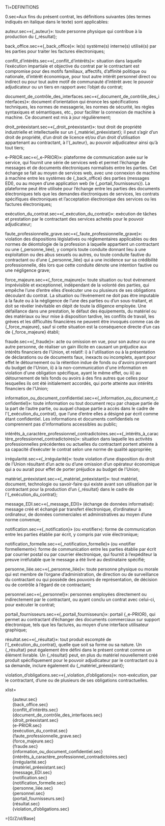 Ti=DEFINITIONS

0.sec=Aux fins du présent contrat, les définitions suivantes (des termes indiqués en italique dans le texte) sont applicables:

auteur.sec=«{_auteur}»: toute personne physique qui contribue à la production du {_résultat};

back_office.sec=«{_back_office}»: le(s) système(s) interne(s) utilisé(s) par les parties pour traiter les factures électroniques;

conflit_d’intérêts.sec=«{_conflit_d’intérêts}»: situation dans laquelle l’exécution impartiale et objective du contrat par le contractant est compromise pour des motifs familiaux, affectifs, d’affinité politique ou nationale, d’intérêt économique, pour tout autre intérêt personnel direct ou indirect ou pour tout autre motif de communauté d’intérêt avec le pouvoir adjudicateur ou un tiers en rapport avec l’objet du contrat;

document_de_contrôle_des_interfaces.sec=«{_document_de_contrôle_des_interfaces}»: document d’orientation qui énonce les spécifications techniques, les normes de messagerie, les normes de sécurité, les règles syntaxiques et sémantiques, etc., pour faciliter la connexion de machine à machine. Ce document est mis à jour régulièrement;

droit_préexistant.sec=«{_droit_préexistant}»: tout droit de propriété industrielle et intellectuelle sur un {_matériel_préexistant}; il peut s’agir d’un droit de propriété, d’un droit de licence et/ou d’un droit d’utilisation appartenant au contractant, à l’{_auteur}, au pouvoir adjudicateur ainsi qu’à tout tiers;

e-PRIOR.sec=«{_e-PRIOR}»: plateforme de communication axée sur le service, qui fournit une série de services web et permet l’échange de messages et de documents électroniques normalisés entre les parties. Cet échange se fait au moyen de services web, avec une connexion de machine à machine entre les systèmes de {_back_office} des parties (messages EDI), ou au moyen d’une application web (le {_portail_fournisseurs}). La plateforme peut être utilisée pour l’échange entre les parties des documents électroniques tels que les demandes électroniques de services, les contrats spécifiques électroniques et l’acceptation électronique des services ou les factures électroniques; 

exécution_du_contrat.sec=«{_exécution_du_contrat}»: exécution de tâches et prestation par le contractant des services achetés pour le pouvoir adjudicateur;

faute_professionnelle_grave.sec=«{_faute_professionnelle_grave}»: violation des dispositions législatives ou réglementaires applicables ou des normes de déontologie de la profession à laquelle appartient un contractant ou une {_personne_liée}, y compris toute conduite donnant lieu à une exploitation ou des abus sexuels ou autres, ou toute conduite fautive du contractant ou d’une {_personne_liée} qui a une incidence sur sa crédibilité professionnelle, dès lors que cette conduite dénote une intention fautive ou une négligence grave;

force_majeure.sec=«{_force_majeure}»: toute situation ou tout événement imprévisible et exceptionnel, indépendant de la volonté des parties, qui empêche l’une d’entre elles d’exécuter une ou plusieurs de ses obligations découlant du contrat. La situation ou l’événement ne doit pas être imputable à la faute ou à la négligence de l’une des parties ou d’un sous-traitant, et doit se révéler inévitable en dépit de toute la diligence employée. Une défaillance dans une prestation, le défaut des équipements, du matériel ou des matériaux ou leur mise à disposition tardive, les conflits de travail, les grèves et les difficultés financières ne peuvent être invoqués comme cas de {_force_majeure}, sauf si cette situation est la conséquence directe d’un cas de {_force_majeure} établi;

fraude.sec=«{_fraude}»: acte ou omission en vue, pour son auteur ou une autre personne, de réaliser un gain illicite en causant un préjudice aux intérêts financiers de l'Union, et relatif: i) à l'utilisation ou à la présentation de déclarations ou de documents faux, inexacts ou incomplets, ayant pour effet le détournement ou la rétention indue de fonds ou d'avoirs provenant du budget de l'Union, ii) à la non-communication d'une information en violation d'une obligation spécifique, ayant le même effet, ou iii) au détournement de tels fonds ou avoirs à des fins autres que celles pour lesquelles ils ont été initialement accordés, qui porte atteinte aux intérêts financiers de l'Union;

information_ou_document_confidentiel.sec=«{_information_ou_document_confidentiel}»: toute information ou tout document reçu par chaque partie de la part de l’autre partie, ou auquel chaque partie a accès dans le cadre de l'{_exécution_du_contrat}, que l’une d’entre elles a désigné par écrit comme étant confidentiel. Les informations et documents confidentiels ne comprennent pas d'informations accessibles au public;

intérêts_à_caractère_professionnel_contradictoires.sec=«{_intérêts_à_caractère_professionnel_contradictoires}»: situation dans laquelle les activités professionnelles précédentes ou actuelles du contractant portent atteinte à sa capacité d’exécuter le contrat selon une norme de qualité appropriée;

irrégularité.sec=«{_irrégularité}»: toute violation d’une disposition du droit de l’Union résultant d’un acte ou d’une omission d’un opérateur économique qui a ou aurait pour effet de porter préjudice au budget de l’Union;

matériel_préexistant.sec=«{_matériel_préexistant}»: tout matériel, document, technologie ou savoir-faire qui existe avant son utilisation par le contractant pour la production d’un {_résultat} dans le cadre de l'{_exécution_du_contrat};

message_EDI.sec=«{_message_EDI}» (échange de données informatisé): message créé et échangé par transfert électronique, d’ordinateur à ordinateur, de données commerciales et administratives au moyen d’une norme convenue;

notification.sec=«{_notification}» (ou «notifier»): forme de communication entre les parties établie par écrit, y compris par voie électronique; 

notification_formelle.sec=«{_notification_formelle}» (ou «notifier formellement»): forme de communication entre les parties établie par écrit par courrier postal ou par courrier électronique, qui fournit à l’expéditeur la preuve irréfutable que le message a été livré au destinataire spécifié;

personne_liée.sec=«{_personne_liée}»: toute personne physique ou morale qui est membre de l’organe d’administration, de direction ou de surveillance du contractant ou qui possède des pouvoirs de représentation, de décision ou de contrôle à l’égard de ce contractant;

personnel.sec=«{_personnel}»: personnes employées directement ou indirectement par le contractant, ou ayant conclu un contrat avec celui-ci, pour exécuter le contrat;

portail_fournisseurs.sec=«{_portail_fournisseurs}»: portail {_e-PRIOR}, qui permet au contractant d’échanger des documents commerciaux sur support électronique, tels que les factures, au moyen d’une interface utilisateur graphique;

résultat.sec=«{_résultat}»: tout produit escompté de l’{_exécution_du_contrat}, quelle que soit sa forme ou sa nature. Un {_résultat} peut également être défini dans le présent contrat comme un élément livrable. Un {_résultat} peut, en plus du matériel nouvellement créé produit spécifiquement pour le pouvoir adjudicateur par le contractant ou à sa demande, inclure également du {_matériel_préexistant};

violation_d’obligations.sec=«{_violation_d’obligations}»: non-exécution, par le contractant, d’une ou de plusieurs de ses obligations contractuelles.

xlist=<ul type="none"><li>{auteur.sec}<li>{back_office.sec}<li>{conflit_d’intérêts.sec}<li>{document_de_contrôle_des_interfaces.sec}<li>{droit_préexistant.sec}<li>{e-PRIOR.sec}<li>{exécution_du_contrat.sec}<li>{faute_professionnelle_grave.sec}<li>{force_majeure.sec}<li>{fraude.sec}<li>{information_ou_document_confidentiel.sec}<li>{intérêts_à_caractère_professionnel_contradictoires.sec}<li>{irrégularité.sec}<li>{matériel_préexistant.sec}<li>{message_EDI.sec}<li>{notification.sec}<li>{notification_formelle.sec}<li>{personne_liée.sec}<li>{personnel.sec}<li>{portail_fournisseurs.sec}<li>{résultat.sec}<li>{violation_d’obligations.sec}</ul>

=[G/Z/ol/Base]